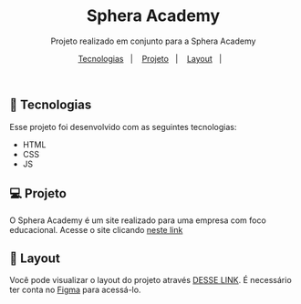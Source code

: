 <h1 align="center"> Sphera Academy </h1>

<p align="center">
Projeto realizado em conjunto para a Sphera Academy
</p>

<p align="center">
  <a href="#-tecnologias">Tecnologias</a>&nbsp;&nbsp;&nbsp;|&nbsp;&nbsp;&nbsp;
  <a href="#-projeto">Projeto</a>&nbsp;&nbsp;&nbsp;|&nbsp;&nbsp;&nbsp;
  <a href="#-layout">Layout</a>&nbsp;&nbsp;&nbsp;|&nbsp;&nbsp;&nbsp;
</p>

<br>

## 🚀 Tecnologias

Esse projeto foi desenvolvido com as seguintes tecnologias:

- HTML
- CSS
- JS

## 💻 Projeto

O Sphera Academy é um site realizado para uma empresa com foco educacional. Acesse o site clicando [neste link](https://giovanajensen.github.io/sphera-academy/)

## 🔖 Layout

Você pode visualizar o layout do projeto através [DESSE LINK](https://www.figma.com/file/GziksF8xKgrPulQuROpB1Z/ButecoTech?node-id=0%3A1). É necessário ter conta no [Figma](https://figma.com) para acessá-lo.
